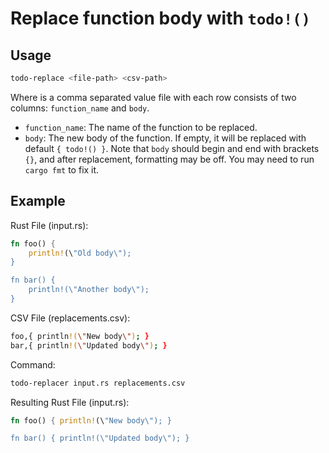 # Replace function body with `todo!()`

## Usage

```bash
todo-replace <file-path> <csv-path>
```

Where <csv-path> is a comma separated value file with each row consists of two columns: `function_name` and `body`.

- `function_name`: The name of the function to be replaced.
- `body`: The new body of the function. If empty, it will be replaced with default `{ todo!() }`.
  Note that `body` should begin and end with brackets `{}`, and after replacement, formatting may be off. You may need to run `cargo fmt` to fix it.

## Example

Rust File (input.rs):

```rust
fn foo() {
    println!(\"Old body\");
}

fn bar() {
    println!(\"Another body\");
}
```

CSV File (replacements.csv):

```bash
foo,{ println!(\"New body\"); }
bar,{ println!(\"Updated body\"); }
```

Command:

```bash
todo-replacer input.rs replacements.csv
```

Resulting Rust File (input.rs):

```rust
fn foo() { println!(\"New body\"); }

fn bar() { println!(\"Updated body\"); }
```
